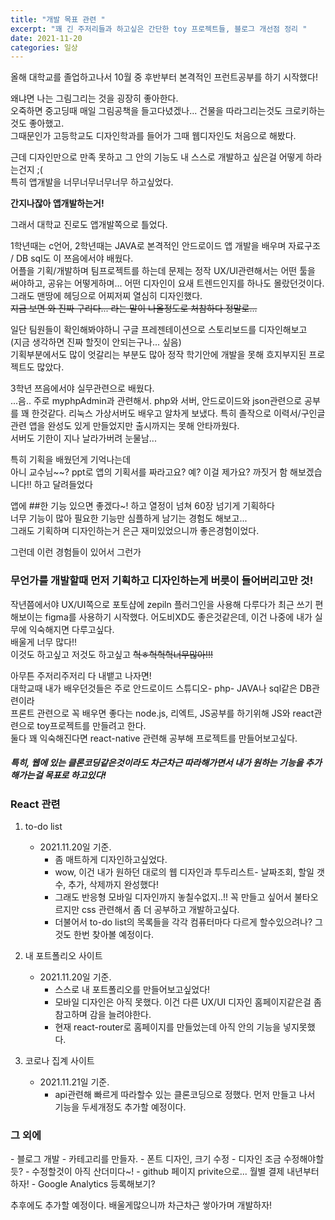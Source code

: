 ```yaml
---
title: "개발 목표 관련 "
excerpt: "꽤 긴 주저리들과 하고싶은 간단한 toy 프로젝트들, 블로그 개선점 정리 "
date: 2021-11-20
categories: 일상
---
```


올해 대학교를 졸업하고나서 10월 중 후반부터 본격적인 프런트공부를 하기 시작했다!

왜냐면 나는 그림그리는 것을 굉장히 좋아한다.  
오죽하면 중고딩때 매일 그림공책을 들고다녔겠나... 건물을 따라그리는것도 크로키하는것도 좋아했고.  
그때문인가 고등학교도 디자인학과를 들어가 그때 웹디자인도 처음으로 해봤다.  

근데 디자인만으로 만족 못하고 그 안의 기능도 내 스스로 개발하고 싶은걸 어떻게 하라는건지 ;(  
특히 앱개발을 너무너무너무너무 하고싶었다.

**간지나잖아 앱개발하는거!**

그래서 대학교 진로도 앱개발쪽으로 틀었다.

1학년때는 c언어, 2학년때는 JAVA로 본격적인 안드로이드 앱 개발을 배우며 자료구조 / DB sql도 이 쯔음에서야 배웠다.  
어플을 기획/개발하며 팀프로젝트를 하는데 문제는 정작 UX/UI관련해서는 어떤 툴을 써야하고, 공유는 어떻게하며... 어떤 디자인이 요새 트렌드인지를 하나도 몰랐던것이다.  
그래도 맨땅에 헤딩으로 어찌저찌 열심히 디자인했다.  
~~지금 보면 와 진짜 구리다... 라는 말이 나올정도로 처참하다 정말로...~~

일단 팀원들이 확인해봐야하니 구글 프레젠테이션으로 스토리보드를 디자인해보고  
(지금 생각하면 진짜 할짓이 안되는구나... 싶음)  
기획부분에서도 많이 엇갈리는 부분도 많아 정작 학기안에 개발을 못해 흐지부지된 프로젝트도 많았다.

3학년 쯔음에서야 실무관련으로 배웠다.  
...음.. 주로 myphpAdmin과 관련해서. php와 서버, 안드로이드와 json관련으로 공부를 꽤 한것같다. 리눅스 가상서버도 배우고 알차게 보냈다. 특히 졸작으로 이력서/구인글 관련 앱을 완성도 있게 만들었지만 출시까지는 못해 안타까웠다.  
서버도 기한이 지나 날라가버려 눈물남...   

특히 기획을 배웠던게 기억나는데  
아니 교수님~~? ppt로 앱의 기획서를 짜라고요? 
예? 이걸 제가요? 까짓거 함 해보겠습니다!! 하고 달려들었다

앱에 ##한 기능 있으면 좋겠다~! 하고 열정이 넘쳐 60장 넘기게 기획하다  
너무 기능이 많아 필요한 기능만 심플하게 남기는 경험도 해보고...  
그래도 기획하며 디자인하는거 은근 재미있었으니까 좋은경험이었다.  

그런데 이런 경험들이 있어서 그런가  
### 무언가를 개발할때 먼저 기획하고 디자인하는게 버릇이 들어버리고만 것!

작년쯤에서야 UX/UI쪽으로 포토샵에 zepiln 플러그인을 사용해 다루다가 최근 쓰기 편해보이는 figma를 사용하기 시작했다. 어도비XD도 좋은것같은데, 이건 나중에 내가 실무에 익숙해지면 다루고싶다.  
배울게 너무 많다!!  
이것도 하고싶고 저것도 하고싶고 ~~헉ㅎ헉헉헉너무많아!!!~~

아무튼 주저리주저리 다 내뱉고 나자면!  
대학교때 내가 배우던것들은 주로 안드로이드 스튜디오- php- JAVA나 sql같은 DB관련이라  
프론트 관련으로 꼭 배우면 좋다는 node.js, 리엑트, JS공부를 하기위해 JS와 react관련으로 toy프로젝트를 만들려고 한다.  
둘다 꽤 익숙해진다면 react-native 관련해 공부해 프로젝트를 만들어보고싶다.

##### 특히, 웹에 있는 클론코딩같은것이라도 차근차근 따라해가면서 내가 원하는 기능을 추가해가는걸 목표로 하고있다!


### React 관련

<div class="notice--primary" markdown="1">

 1. to-do list
    - 2021.11.20일 기준.
        - 좀 매트하게 디자인하고싶었다.
        - wow, 이건 내가 원하던 대로의 웹 디자인과 투두리스트- 날짜조회, 할일 갯수, 추가, 삭제까지 완성했다!
        - 그래도 반응형 모바일 디자인까지 놓칠수없지..!! 꼭 만들고 싶어서 불타오르지만 css 관련해서 좀 더 공부하고 개발하고싶다.
        - 더불어서 to-do list의 목록들을 각각 컴퓨터마다 다르게 할수있으려나? 그것도 한번 찾아볼 예정이다.

 2. 내 포트폴리오 사이트
    - 2021.11.20일 기준.
        - 스스로 내 포트폴리오를 만들어보고싶었다!
        - 모바일 디자인은 아직 못했다. 이건 다른 UX/UI 디자인 홈페이지같은걸 좀 참고하며 감을 늘려야한다. 
        - 현재 react-router로 홈페이지를 만들었는데 아직 안의 기능을 넣지못했다.

3. 코로나 집계 사이트
    - 2021.11.21일 기준.
        - api관련해 빠르게 따라할수 있는 클론코딩으로 정했다. 먼저 만들고 나서 기능을 두세개정도 추가할 예정이다.

</div>

### 그 외에
<div class="notice--primary" markdown="1">
- 블로그 개발
    - 카테고리를 만들자.
    - 폰트 디자인, 크기 수정
    - 디자인 조금 수정해야할듯?
    - 수정할것이 아직 산더미다~!
    - github 페이지 privite으로... 월별 결제 내년부터 하자!
    - Google Analytics 등록해보기?
</div>


추후에도 추가할 예정이다.
배울게많으니까 차근차근 쌓아가며 개발하자!
